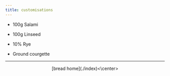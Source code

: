 ```yaml
---
title: customisations
---
```


* 100g Salami

* 100g Linseed

* 10% Rye

* Ground courgette
---
<center>[bread home](./index)<\center>
